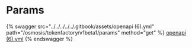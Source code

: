 # Params

{% swagger src="../../../../../.gitbook/assets/openapi (6).yml" path="/osmosis/tokenfactory/v1beta1/params" method="get" %}
[openapi (6).yml](<../../../../../.gitbook/assets/openapi (6).yml>)
{% endswagger %}
